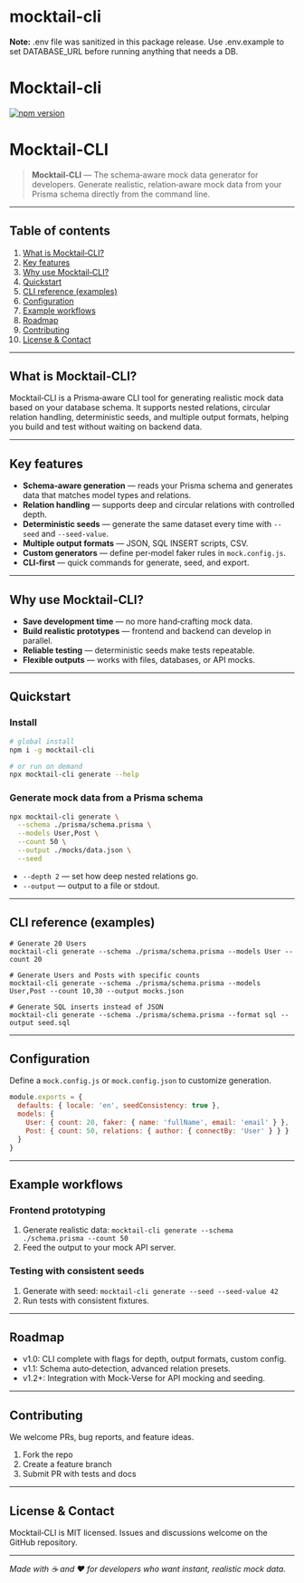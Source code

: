 # mocktail-cli

**Note:** .env file was sanitized in this package release. Use .env.example to set DATABASE_URL before running anything that needs a DB.

# Mocktail-cli

[![npm version](https://img.shields.io/npm/v/mocktail-cli.svg)](https://www.npmjs.com/package/mocktail-cli)

# Mocktail‑CLI

> **Mocktail‑CLI** — The schema‑aware mock data generator for developers. Generate realistic, relation‑aware mock data from your Prisma schema directly from the command line.

---

## Table of contents

1. [What is Mocktail‑CLI?](#what-is-mocktail-cli)
2. [Key features](#key-features)
3. [Why use Mocktail‑CLI?](#why-use-mocktail-cli)
4. [Quickstart](#quickstart)
5. [CLI reference (examples)](#cli-reference-examples)
6. [Configuration](#configuration)
7. [Example workflows](#example-workflows)
8. [Roadmap](#roadmap)
9. [Contributing](#contributing)
10. [License & Contact](#license--contact)

---

## What is Mocktail‑CLI?

Mocktail‑CLI is a Prisma‑aware CLI tool for generating realistic mock data based on your database schema. It supports nested relations, circular relation handling, deterministic seeds, and multiple output formats, helping you build and test without waiting on backend data.

---

## Key features

* **Schema‑aware generation** — reads your Prisma schema and generates data that matches model types and relations.
* **Relation handling** — supports deep and circular relations with controlled depth.
* **Deterministic seeds** — generate the same dataset every time with `--seed` and `--seed-value`.
* **Multiple output formats** — JSON, SQL INSERT scripts, CSV.
* **Custom generators** — define per‑model faker rules in `mock.config.js`.
* **CLI‑first** — quick commands for generate, seed, and export.

---

## Why use Mocktail‑CLI?

* **Save development time** — no more hand‑crafting mock data.
* **Build realistic prototypes** — frontend and backend can develop in parallel.
* **Reliable testing** — deterministic seeds make tests repeatable.
* **Flexible outputs** — works with files, databases, or API mocks.

---

## Quickstart

### Install

```bash
# global install
npm i -g mocktail-cli

# or run on demand
npx mocktail-cli generate --help
```

### Generate mock data from a Prisma schema

```bash
npx mocktail-cli generate \
  --schema ./prisma/schema.prisma \
  --models User,Post \
  --count 50 \
  --output ./mocks/data.json \
  --seed
```

* `--depth 2` — set how deep nested relations go.
* `--output` — output to a file or stdout.

---

## CLI reference (examples)

```
# Generate 20 Users
mocktail-cli generate --schema ./prisma/schema.prisma --models User --count 20

# Generate Users and Posts with specific counts
mocktail-cli generate --schema ./prisma/schema.prisma --models User,Post --count 10,30 --output mocks.json

# Generate SQL inserts instead of JSON
mocktail-cli generate --schema ./prisma/schema.prisma --format sql --output seed.sql
```

---

## Configuration

Define a `mock.config.js` or `mock.config.json` to customize generation.

```js
module.exports = {
  defaults: { locale: 'en', seedConsistency: true },
  models: {
    User: { count: 20, faker: { name: 'fullName', email: 'email' } },
    Post: { count: 50, relations: { author: { connectBy: 'User' } } }
  }
}
```

---

## Example workflows

### Frontend prototyping

1. Generate realistic data: `mocktail-cli generate --schema ./schema.prisma --count 50`
2. Feed the output to your mock API server.

### Testing with consistent seeds

1. Generate with seed: `mocktail-cli generate --seed --seed-value 42`
2. Run tests with consistent fixtures.

---

## Roadmap

* v1.0: CLI complete with flags for depth, output formats, custom config.
* v1.1: Schema auto‑detection, advanced relation presets.
* v1.2+: Integration with Mock‑Verse for API mocking and seeding.

---

## Contributing

We welcome PRs, bug reports, and feature ideas.

1. Fork the repo
2. Create a feature branch
3. Submit PR with tests and docs

---

## License & Contact

Mocktail‑CLI is MIT licensed. Issues and discussions welcome on the GitHub repository.

---

*Made with ☕ and ❤️ for developers who want instant, realistic mock data.*

